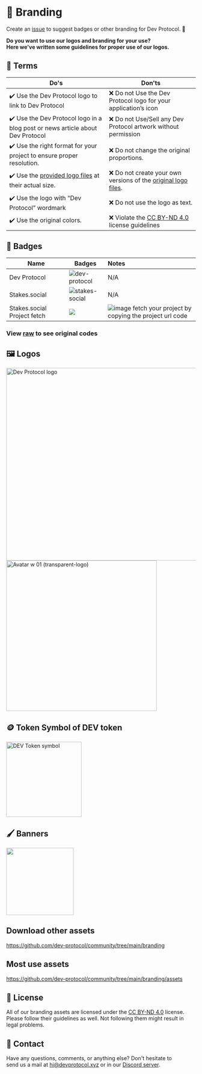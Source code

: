 # 🎨 Branding

Create an [issue](https://github.com/dev-protocol/community/issues) to suggest badges or other branding for Dev Protocol. 🚀

**Do you want to use our logos and branding for your use?\
Here we've written some guidelines for proper use of our logos.**

## 📜 Terms

| Do's                                                                                                                                 | Don'ts                                                                                                                          |
| ------------------------------------------------------------------------------------------------------------------------------------ | ------------------------------------------------------------------------------------------------------------------------------- |
| :heavy_check_mark: Use the Dev Protocol logo to link to Dev Protocol                                                                 | :x: Do not Use the Dev Protocol logo for your application’s icon                                                                |
| :heavy_check_mark: Use the Dev Protocol logo in a blog post or news article about Dev Protocol                                       | :x: Do not Use/Sell any Dev Protocol artwork without permission                                                                 |
| :heavy_check_mark: Use the right format for your project to ensure proper resolution.                                                | :x: Do not change the original proportions.                                                                                     |
| :heavy_check_mark: Use the [provided logo files](https://github.com/dev-protocol/community/blob/main/branding) at their actual size. | :x: Do not create your own versions of the [original logo files](https://github.com/dev-protocol/community/blob/main/branding). |
| :heavy_check_mark: Use the logo with “Dev Protocol” wordmark                                                                         | :x: Do not use the logo as text.                                                                                                |
| :heavy_check_mark: Use the original colors.                                                                                          | :x: Violate the [CC BY-ND 4.0](https://creativecommons.org/licenses/by-nd/4.0/) license guidelines                              |

## 🥇 Badges

| Name                        | Badges                                                                                                      | Notes                                                                                                                                                              |
| --------------------------- | ----------------------------------------------------------------------------------------------------------- | :----------------------------------------------------------------------------------------------------------------------------------------------------------------- |
| Dev Protocol                | ![dev-protocol](https://custom-icon-badges.herokuapp.com/badge/Dev_Protocol-black.svg?logo=devprtcl)        | N/A                                                                                                                                                                |
| Stakes.social               | ![stakes-social](https://custom-icon-badges.herokuapp.com/badge/Stakes.Social-black.svg?logo=stakes.social) | N/A                                                                                                                                                                |
| Stakes.social Project fetch | <img src="https://badge.devprotocol.xyz/0x04c8c053921a3c5b97F89b4e745525E6a4412149/descriptive">            | ![image](https://user-images.githubusercontent.com/73097560/130575616-404aea3e-da2d-48a0-a01a-00b07fb84062.png) fetch your project by copying the project url code |

### View [raw](https://raw.githubusercontent.com/dev-protocol/community/main/branding/branding.md) to see original codes

## 🖼 Logos

<img width="512" alt="Dev Protocol logo" src="https://user-images.githubusercontent.com/33956553/153374566-699a079d-2c15-44c0-9ff3-85a836716bac.png">

<img width="400" alt="Avatar w 01 (transparent-logo)" src="https://user-images.githubusercontent.com/73097560/130387550-c1286cae-e37b-41b5-a9f8-8dd4535a7db4.png">

## 🪙 Token Symbol of DEV token
<img width="200" alt="DEV Token symbol" src="https://user-images.githubusercontent.com/33956553/153374609-dd459e7e-d7cd-4574-be0f-bf61b00bc47b.png">

## 🖌 Banners

<img width="179" src="https://user-images.githubusercontent.com/17464685/129601828-fd461e84-bee7-4293-8fd6-f9cd3692f8ad.png">

## Download other assets
https://github.com/dev-protocol/community/tree/main/branding

## Most use assets
https://github.com/dev-protocol/community/tree/main/branding/assets

## 📝 License

All of our branding assets are licensed under the [CC BY-ND 4.0](https://creativecommons.org/licenses/by-nd/4.0/) license.\
Please follow their guidelines as well. Not following them might result in legal problems.

## 📧 Contact

Have any questions, comments, or anything else? Don't hesitate to\
send us a mail at hi@devprotocol.xyz or in our [Discord server](https://discord.gg/VwJp4KM).
